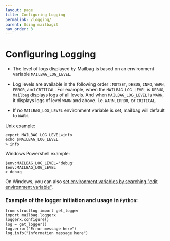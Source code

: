 ```yaml
---
layout: page
title: Configuring Logging
permalink: /logging/
parent: Using mailbagit
nav_order: 3
---
```


# Configuring Logging

* The level of logs displayed by Mailbag is based on an environment variable `MAILBAG_LOG_LEVEL`.

* Log levels are available in the following order : `NOTSET`, `DEBUG`, `INFO`, `WARN`, `ERROR`, and `CRITICAL`.
For example, when the `MAILBAG_LOG_LEVEL` is `DEBUG`, `Mailbag` displays logs of all levels.
And when `MAILBAG_LOG_LEVEL` is `WARN`, it displays logs of level `WARN` and above. i.e. `WARN`, `ERROR`, or `CRITICAL`.

* If no `MAILBAG_LOG_LEVEL` environment variable is set, mailbag will default to `WARN`.

Unix example:

```
export MAILBAG_LOG_LEVEL=info
echo $MAILBAG_LOG_LEVEL
> info
```

Windows Powershell example:

```
$env:MAILBAG_LOG_LEVEL='debug'
$env:MAILBAG_LOG_LEVEL
> debug
```

On Windows, you can also [set environment variables by searching "edit environment variable"](https://www.onmsft.com/how-to/how-to-set-an-environment-variable-in-windows-10).



### Example of the logger initiation and usage in `Python`:

```
from structlog import get_logger
import mailbag.loggerx
loggerx.configure()
log = get_logger()	
log.error("Error message here")
log.info("Information message here")
```